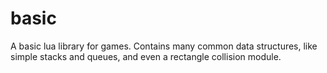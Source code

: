 # basic
A basic lua library for games. Contains many common data structures, like simple stacks and queues, and even a rectangle collision module.
